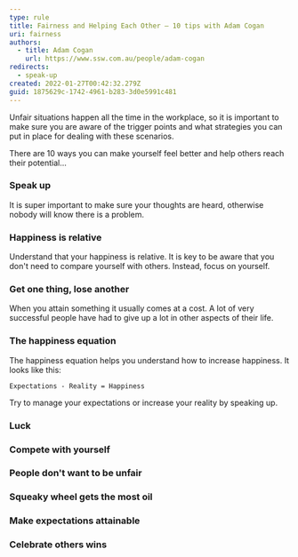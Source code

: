 ```yaml
---
type: rule
title: Fairness and Helping Each Other – 10 tips with Adam Cogan
uri: fairness
authors:
  - title: Adam Cogan
    url: https://www.ssw.com.au/people/adam-cogan
redirects:
  - speak-up
created: 2022-01-27T00:42:32.279Z
guid: 1875629c-1742-4961-b283-3d0e5991c481
---
```

Unfair situations happen all the time in the workplace, so it is important to make sure you are aware of the trigger points and what strategies you can put in place for dealing with these scenarios.

There are 10 ways you can make yourself feel better and help others reach their potential...
            
<!--endintro-->

### Speak up
It is super important to make sure your thoughts are heard, otherwise nobody will know there is a problem.

### Happiness is relative
Understand that your happiness is relative. It is key to be aware that you don't need to compare yourself with others. Instead, focus on yourself.

### Get one thing, lose another
When you attain something it usually comes at a cost. A lot of very successful people have had to give up a lot in other aspects of their life. 

### The happiness equation
The happiness equation helps you understand how to increase happiness. It looks like this:

```
Expectations - Reality = Happiness
```

Try to manage your expectations or increase your reality by speaking up.

### Luck

### Compete with yourself

### People don't want to be unfair

### Squeaky wheel gets the most oil

### Make expectations attainable

### Celebrate others wins







